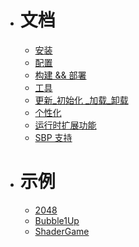 
- <H1>文档</H1>

  - [安装](Docs/1-WooAsset-安装.md)
  - [配置](Docs/2-WooAsset-配置.md)
  - [构建 && 部署](Docs/3-WooAsset-构建与部署.md)
  - [工具](Docs/4-WooAsset-一些工具.md)
  - [更新_初始化 _加载_卸载](Docs/5-WooAsset-更新_初始化%20_加载_卸载.md)
  - [个性化](Docs/7-WooAsset-个性化.md)
  - [运行时扩展功能](Docs/8-WooAsset-运行时扩展功能.md)
  - [SBP 支持](Docs/11-WooAsset-SBP.md)

- <H1>示例</H1>

  - [2048](Docs/10-WooAsset-例子WebGL.md)
  - [Bubble1Up](Docs/12-WooAsset-例子WebGL%202.md)
  - [ShaderGame](Docs/13-WooAsset-例子WebGL%203.md)



